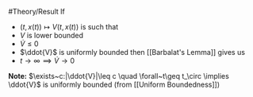 #Theory/Result
If
- $(t,x(t)) \mapsto V(t,x(t))$
is such that
- $V$ is lower bounded
- $\dot{V} \leq 0$
- $\ddot{V}$ is uniformly bounded
then [[Barbalat's Lemma]] gives us
- $t\rightarrow\infty \implies \dot{V}\rightarrow0$


**Note:** $\exists~c:|\ddot{V}|\leq c \quad \forall~t\geq t_\circ \implies \ddot{V}$ is uniformly bounded
(from [[Uniform Boundedness]])


